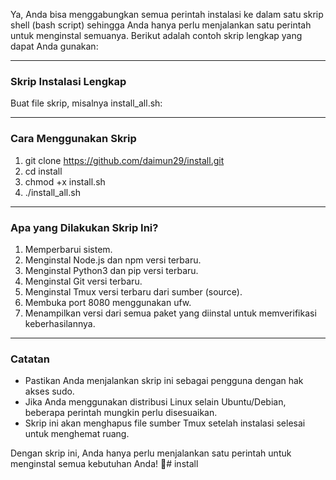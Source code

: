 Ya, Anda bisa menggabungkan semua perintah instalasi ke dalam satu skrip shell (bash script) sehingga Anda hanya perlu menjalankan satu perintah untuk menginstal semuanya. Berikut adalah contoh skrip lengkap yang dapat Anda gunakan:

---

### Skrip Instalasi Lengkap
Buat file skrip, misalnya install_all.sh:




---

### Cara Menggunakan Skrip
1. git clone https://github.com/daimun29/install.git
2. cd install
3. chmod +x install.sh
3. ./install_all.sh
   

---

### Apa yang Dilakukan Skrip Ini?
1. Memperbarui sistem.
2. Menginstal Node.js dan npm versi terbaru.
3. Menginstal Python3 dan pip versi terbaru.
4. Menginstal Git versi terbaru.
5. Menginstal Tmux versi terbaru dari sumber (source).
6. Membuka port 8080 menggunakan ufw.
7. Menampilkan versi dari semua paket yang diinstal untuk memverifikasi keberhasilannya.

---

### Catatan
- Pastikan Anda menjalankan skrip ini sebagai pengguna dengan hak akses sudo.
- Jika Anda menggunakan distribusi Linux selain Ubuntu/Debian, beberapa perintah mungkin perlu disesuaikan.
- Skrip ini akan menghapus file sumber Tmux setelah instalasi selesai untuk menghemat ruang.

Dengan skrip ini, Anda hanya perlu menjalankan satu perintah untuk menginstal semua kebutuhan Anda! 🚀# install
